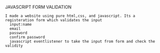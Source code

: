 JAVASCRIPT FORM VALIDATION

    I made a website using pure html,css, and javascript. Its a registeration form which validates the input 
      input:name
      email
      password
      confirm password 
      javascript eventlistener to take the input from form and check the validity 



      
